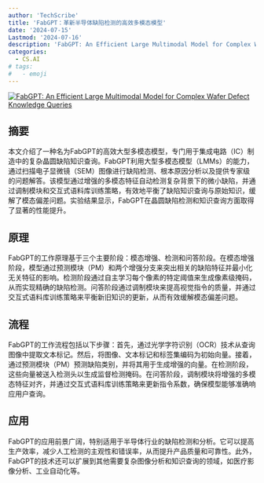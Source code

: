 ```yaml
---
author: 'TechScribe'
title: 'FabGPT：革新半导体缺陷检测的高效多模态模型'
date: '2024-07-15'
Lastmod: '2024-07-16'
description: 'FabGPT: An Efficient Large Multimodal Model for Complex Wafer Defect Knowledge Queries'
categories:
  - CS.AI
# tags:
#   - emoji
---
```


[![FabGPT: An Efficient Large Multimodal Model for Complex Wafer Defect Knowledge Queries](https://arxiv-research-1301205113.cos.ap-guangzhou.myqcloud.com/images/2407.10810v1.pdf_0.jpg)](https://arxiv.org/abs/2407.10810v1)

## 摘要

本文介绍了一种名为FabGPT的高效大型多模态模型，专门用于集成电路（IC）制造中的复杂晶圆缺陷知识查询。FabGPT利用大型多模态模型（LMMs）的能力，通过扫描电子显微镜（SEM）图像进行缺陷检测、根本原因分析以及提供专家级的问题解答。该模型通过增强的多模态特征自动检测复杂背景下的微小缺陷，并通过调制模块和交互式语料库训练策略，有效地平衡了缺陷知识查询与原始知识，缓解了模态偏差问题。实验结果显示，FabGPT在晶圆缺陷检测和知识查询方面取得了显著的性能提升。<!--more-->

## 原理

FabGPT的工作原理基于三个主要阶段：模态增强、检测和问答阶段。在模态增强阶段，模型通过预测模块（PM）和两个增强分支来突出相关的缺陷特征并最小化无关特征的影响。检测阶段通过自主学习每个像素的特定阈值来生成像素级掩码，从而实现精确的缺陷检测。问答阶段通过调制模块来提高视觉指令的质量，并通过交互式语料库训练策略来平衡新旧知识的更新，从而有效缓解模态偏差问题。

## 流程

FabGPT的工作流程包括以下步骤：首先，通过光学字符识别（OCR）技术从查询图像中提取文本标记。然后，将图像、文本标记和标签集编码为初始向量。接着，通过预测模块（PM）预测缺陷类别，并将其用于生成增强的向量。在检测阶段，这些向量被送入检测头以生成监督检测掩码。在问答阶段，调制模块将增强的多模态特征对齐，并通过交互式语料库训练策略来更新指令系数，确保模型能够准确响应用户查询。

## 应用

FabGPT的应用前景广阔，特别适用于半导体行业的缺陷检测和分析。它可以提高生产效率，减少人工检测的主观性和错误率，从而提升产品质量和可靠性。此外，FabGPT的技术还可以扩展到其他需要复杂图像分析和知识查询的领域，如医疗影像分析、工业自动化等。